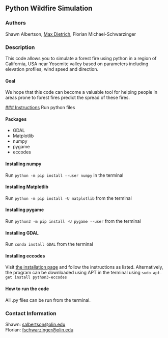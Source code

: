 ## Python Wildfire Simulation

### Authors
Shawn Albertson, [Max Dietrich](https://github.com/maxcdietrich), Florian Michael-Schwarzinger

### Description
This code allows you to simulate a forest fire using python in a region of California, USA near Yosemite valley based on parameters including elevation profiles, wind speed and direction.

#### Goal
We hope that this code can become a valuable tool for helping people in areas prone to forest fires predict the spread of these fires.

[### Instructions](instructions.md)
Run python files

#### Packages
- GDAL
- Matplotlib
- numpy
- pygame
- eccodes

#### Installing numpy
Run `python -m pip install --user numpy` in the terminal

#### Installing Matplotlib
Run `python -m pip install -U matplotlib` from the terminal

#### Installing pygame
Run `python3 -m pip install -U pygame --user` from the terminal

#### Installing GDAL
Run `conda install GDAL` from the terminal

#### Installing eccodes
Visit [the installation page](https://confluence.ecmwf.int//display/ECC/ecCodes+installation) and follow the instructions as listed. Alternatively, the program can be downloaded using APT in the terminal using `sudo apt-get install python3-eccodes`

#### How to run the code
All .py files can be run from the terminal.

### Contact Information
Shawn: salbertson@olin.edu<br />
Florian: fschwarzinger@olin.edu
